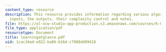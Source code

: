 ```yaml
---
content_type: resource
description: This resource provides information regarding various algorithms, their
  inputs, the outputs, their complexity control and notes.
file: https://ol-ocw-studio-app-production.s3.amazonaws.com/courses/6-034-artificial-intelligence-spring-2005/1cac34ade922ba86b16dc7988dd09418_learningatglance.pdf
file_type: application/pdf
resourcetype: Document
title: learningatglance.pdf
uid: 1cac34ad-e922-ba86-b16d-c7988dd09418
---
```

